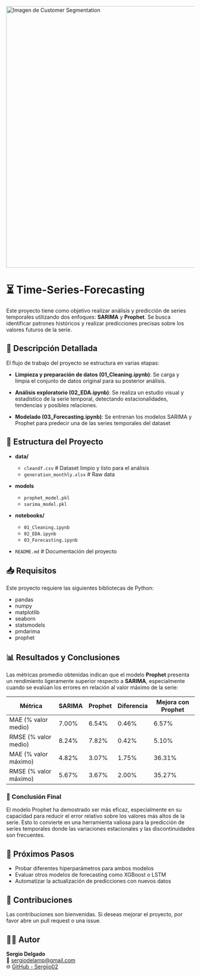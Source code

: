<img src="https://stats.cusat.ac.in/assets/images/research_area/time_series.jpeg" alt="Imagen de Customer Segmentation" width="700"/>

# ⏳ Time-Series-Forecasting

Este proyecto tiene como objetivo realizar análisis y predicción de series temporales utilizando dos enfoques: **SARIMA** y **Prophet**. Se busca identificar patrones históricos y realizar predicciones precisas sobre los valores futuros de la serie.

## 📝 Descripción Detallada

El flujo de trabajo del proyecto se estructura en varias etapas:

- **Limpieza y preparación de datos (01_Cleaning.ipynb)**: Se carga y limpia el conjunto de datos original para su posterior análisis.

- **Análisis exploratorio (02_EDA.ipynb)**: Se realiza un estudio visual y estadístico de la serie temporal, detectando estacionalidades, tendencias y posibles relaciones.

- **Modelado  (03_Forecasting.ipynb)**: Se entrenan los modelos SARIMA y Prophet para predecir una de las series temporales del dataset

## 📂 Estructura del Proyecto


- **data/**
  - `cleandf.csv` # Dataset limpio y listo para el análisis
  - `generation_monthly.xlsx` # Raw data 

- **models**
  - `prophet_model.pkl`
  - `sarima_model.pkl` 

- **notebooks/**
  - `01_Cleaning.ipynb`
  - `02_EDA.ipynb`
  - `03_Forecasting.ipynb`

-  `README.md` # Documentación del proyecto

## 📥 Requisitos

Este proyecto requiere las siguientes bibliotecas de Python:

- pandas
- numpy
- matplotlib
- seaborn
- statsmodels
- pmdarima
- prophet

## 📊 Resultados y Conclusiones

Las métricas promedio obtenidas indican que el modelo **Prophet** presenta un rendimiento ligeramente superior respecto a **SARIMA**, especialmente cuando se evalúan los errores en relación al valor máximo de la serie:

| Métrica              | SARIMA  | Prophet | Diferencia | Mejora con Prophet |
|----------------------|---------|---------|------------|--------------------|
| MAE (% valor medio)  | 7.00%   | 6.54%   | 0.46%      | 6.57%              |
| RMSE (% valor medio) | 8.24%   | 7.82%   | 0.42%      | 5.10%              |
| MAE (% valor máximo) | 4.82%   | 3.07%   | 1.75%      | 36.31%             |
| RMSE (% valor máximo)| 5.67%   | 3.67%   | 2.00%      | 35.27%             |

### 📌 Conclusión Final

El modelo Prophet ha demostrado ser más eficaz, especialmente en su capacidad para reducir el error relativo sobre los valores más altos de la serie. Esto lo convierte en una herramienta valiosa para la predicción de series temporales donde las variaciones estacionales y las discontinuidades son frecuentes.

## 🚀 Próximos Pasos

- Probar diferentes hiperparámetros para ambos modelos
- Evaluar otros modelos de forecasting como XGBoost o LSTM
- Automatizar la actualización de predicciones con nuevos datos

## 🤝 Contribuciones

Las contribuciones son bienvenidas. Si deseas mejorar el proyecto, por favor abre un pull request o una issue.

## 👨‍💻 Autor

**Sergio Delgado**  
📧 sergiodelamp@gmail.com  
🌐 [GitHub - Sergiio02](https://github.com/Sergiio02)
